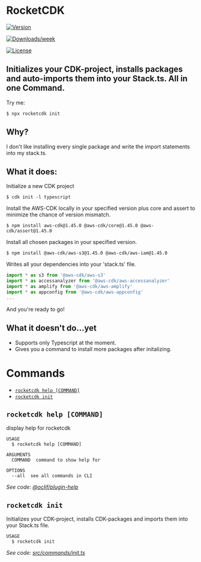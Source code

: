 
# RocketCDK
[![Version](https://img.shields.io/npm/v/rocketcdk.svg)](https://npmjs.org/package/rocketcdk)

[![Downloads/week](https://img.shields.io/npm/dw/rocketcdk.svg)](https://npmjs.org/package/rocketcdk)

[![License](https://img.shields.io/npm/l/rocketcdk.svg)](https://github.com/EdwinRad/rocketcdk/blob/master/package.json)


  ## Initializes your CDK-project, installs packages and auto-imports them into your Stack.ts.  All in one Command.
Try me:
```sh-session
$ npx rocketcdk init
```
## Why?
I don't like installing every single package and write the import statements into my stack.ts.

## What it does:
Initialize a new CDK project
```sh-session
$ cdk init -l typescript
```
Install the AWS-CDK locally in your specified version plus core and assert to minimize the chance of version mismatch.
```sh-session
$ npm install aws-cdk@1.45.0 @aws-cdk/core@1.45.0 @aws-cdk/assert@1.45.0
```
Install all chosen packages in your specified version.
```sh-session
$ npm install @aws-cdk/aws-s3@1.45.0 @aws-cdk/aws-iam@1.45.0
```
Writes all your dependencies into your 'stack.ts' file.

```typescript
import * as s3 from '@aws-cdk/aws-s3'
import * as accessanalyzer from '@aws-cdk/aws-accessanalyzer'
import * as amplify from '@aws-cdk/aws-amplify'
import * as appconfig from '@aws-cdk/aws-appconfig'
...
```
And you're ready to go!

## What it doesn't do...yet

 - Supports only Typescript at the moment.
 - Gives you a command to install more packages after initalizing.

# Commands

<!-- commands -->
* [`rocketcdk help [COMMAND]`](#rocketcdk-help-command)
* [`rocketcdk init`](#rocketcdk-init)

## `rocketcdk help [COMMAND]`

display help for rocketcdk

```
USAGE
  $ rocketcdk help [COMMAND]

ARGUMENTS
  COMMAND  command to show help for

OPTIONS
  --all  see all commands in CLI
```

_See code: [@oclif/plugin-help](https://github.com/oclif/plugin-help/blob/v3.1.0/src/commands/help.ts)_

## `rocketcdk init`

Initializes your CDK-project, installs CDK-packages and imports them into your Stack.ts file.

```
USAGE
  $ rocketcdk init
```

_See code: [src/commands/init.ts](https://github.com/EdwinRad/rocketcdk/blob/v0.0.18/src/commands/init.ts)_
<!-- commandsstop -->
